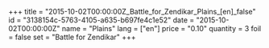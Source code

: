 +++
title = "2015-10-02T00:00:00Z_Battle_for_Zendikar_Plains_[en]_false"
id = "3138154c-5763-4105-a635-b697fe4c1e52"
date = "2015-10-02T00:00:00Z"
name = "Plains"
lang = ["en"]
price = "0.10"
quantity = 3
foil = false
set = "Battle for Zendikar"
+++
